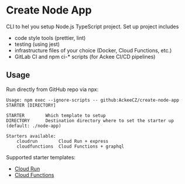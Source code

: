 # Create Node App

CLI to hel you setup Node.js TypeScript project. Set up project includes
- code style tools (prettier, lint)
- testing (using jest)
- infrastructure files of your choice (Docker, Cloud Functions, etc.)
- GitLab CI and npm ci-* scripts (for Ackee CI/CD pipelines)

## Usage
Run directly from GitHub repo via npx:

```
Usage: npm exec --ignore-scripts -- github:AckeeCZ/create-node-app STARTER [DIRECTORY]

STARTER        Which template to setup
DIRECTORY      Destination directory where to set the starter up (default: ./node-app)

Starters available:
    cloudrun        Cloud Run + express
    cloudfunctions  Cloud Functions + graphql
```

Supported starter templates:

- [Cloud Run](./starter/cloudrun/README.md)
- [Cloud Functions](./starter/cloudfunctions/README.md)
